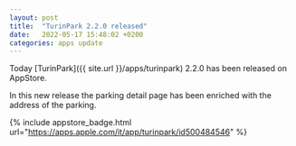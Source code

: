 ```yaml
---
layout: post
title:  "TurinPark 2.2.0 released"
date:   2022-05-17 15:48:02 +0200
categories: apps update
---
```


Today [TurinPark]({{ site.url }}/apps/turinpark) 2.2.0 has been released on AppStore.

In this new release the parking detail page has been enriched with the address of the parking.

{% include appstore_badge.html url="https://apps.apple.com/it/app/turinpark/id500484546" %}

